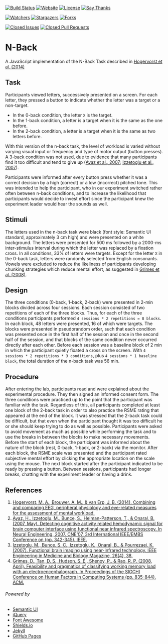 [![Build Status](https://travis-ci.org/iROCKBUNNY/N-Back.svg)](https://travis-ci.org/iROCKBUNNY/N-Back)
[![Website](https://img.shields.io/website-up-down-green-red/http/n-back.irockbunnylab.com.svg)](http://n-back.irockbunnylab.com/)
[![License](https://img.shields.io/github/license/iROCKBUNNY/N-Back.svg)](/LICENSE)
[![Say Thanks](https://img.shields.io/badge/Say-Thanks!-1EAEDB.svg)](https://saythanks.io/to/iROCKBUNNY)

[![Watchers](https://img.shields.io/github/watchers/iROCKBUNNY/N-Back.svg?style=social&label=Watch)](https://github.com/iROCKBUNNY/N-Back/watchers)
[![Stargazers](https://img.shields.io/github/stars/iROCKBUNNY/N-Back.svg?style=social&label=Star)](https://github.com/iROCKBUNNY/N-Back/stargazers)
[![Forks](https://img.shields.io/github/forks/iROCKBUNNY/N-Back.svg?style=social&label=Fork)](https://github.com/iROCKBUNNY/N-Back/network)

[![Closed Issues](https://img.shields.io/github/issues-closed/iROCKBUNNY/N-Back.svg)](https://github.com/iROCKBUNNY/N-Back/issues)
[![Closed Pull Requests](https://img.shields.io/github/issues-pr-closed/iROCKBUNNY/N-Back.svg)](https://github.com/iROCKBUNNY/N-Back/pulls)

# N-Back
A JavaScript implementation of the N-Back Task described in [Hogervorst et al. (2014)][]

## Task
Participants viewed letters, successively presented on a screen. For each letter, they pressed a button to indicate whether the letter was a target or a non-target.

* In the 0-back condition, the letter `X` is the target. 
* In the 1-back condition, a letter is a target when it is the same as the one before. 
* In the 2-back condition, a letter is a target when it is the same as two letters before. 

With this version of the n-back task, the level of workload is varied without varying visual input or frequency and type of motor output (button presses). A 3-back condition was not used, due to evidence that many participants find it too difficult and tend to give up ([Ayaz et al., 2007][]; [Izzetoglu et al., 2007][]).

Participants were informed after every button press whether it was a correct decision by a high (correct) or a low (incorrect) pitched tone. This was intended to help the participant, who in our experiment switched rather often between n-back conditions, and to increase the likelihood that participants would decide to invest effort since the participant knew the experiment leader would hear the sounds as well.

## Stimuli
The letters used in the n-back task were black (font style: Semantic UI standard, approximately 3 cm high) and were presented on a white background. The letters were presented for 500 ms followed by a 2000-ms inter-stimulus interval during which the letter was replaced by a fixation cross. In all conditions, 33% of letters were targets. Except for the letter `X` in the 0-back task, letters were randomly selected from English consonants. Vowels were excluded to reduce the likeliness of participants developing chunking strategies which reduce mental effort, as suggested in [Grimes et al. (2008)][].

## Design
The three conditions (0-back, 1-back, 2-back) were presented in 2-min blocks divided across four sessions. Each session consisted of two repetitions of each of the three blocks. Thus, for each of the three conditions participants performed `4 sessions * 2 repetitions = 8 blocks`. In each block, 48 letters were presented, 16 of which were targets. The blocks were presented in pseudorandom order, such that each condition was presented once in the first half of the session and once in the second half of the session, and that blocks of the same condition never occurred directly after each other. Before each session was a baseline block of 2 min in which the participant quietly fixated a cross on the screen. With `4 sessions * 2 repetitions * 3 conditions`, plus `4 sessions * 1 baseline block`, the total duration of the n-back task was 56 min.

## Procedure
After entering the lab, participants read and were explained about the experimental procedure. They then signed an informed consent form. The three conditions were practiced up to the point that the participant was familiar with the task. Regardless of this, all participants completed at least one block of the 2-back task in order to also practice the RSME rating that appeared at the end of the block. It was stressed that the 2-back task could be difficult, but that even when the participant thought it was too difficult he or she should keep trying to do as well as possible. Participants were asked to avoid movement as much as possible while performing the task and to use the breaks in between the blocks to make necessary movements. Before the start of each block, the participant was informed about the nature of the block (rest, 0-back, 1-back, or 2-back) via the monitor. After each block, the RSME scale was presented and the participant rated subjective mental effort by clicking the appropriate location on the scale using the mouse. The next block started after the participant indicated to be ready by pressing a button. Between sessions, participants had longer breaks, chatting with the experiment leader or having a drink.

## References
1. [Hogervorst, M. A., Brouwer, A. M., & van Erp, J. B. (2014). Combining and comparing EEG, peripheral physiology and eye-related measures for the assessment of mental workload.](https://doi.org/10.3389/fnins.2014.00322)
2. [Ayaz, H., Izzetoglu, M., Bunce, S., Heiman-Patterson, T., & Onaral, B. (2007, May). Detecting cognitive activity related hemodynamic signal for brain computer interface using functional near infrared spectroscopy. In Neural Engineering, 2007. CNE'07. 3rd International IEEE/EMBS Conference on (pp. 342-345). IEEE.](http://ieeexplore.ieee.org/abstract/document/4227285/)
3. [Izzetoglu, M., Bunce, S. C., Izzetoglu, K., Onaral, B., & Pourrezaei, K. (2007). Functional brain imaging using near-infrared technology. IEEE Engineering in Medicine and Biology Magazine, 26(4), 38.](https://idea.library.drexel.edu/islandora/object/idea%3A1880/datastream/OBJ/download/Function_brain_imaging_using_near-infrared_technology_-_assessing_cognitive_activity_in_real-life_situations.pdf)
4. [Grimes, D., Tan, D. S., Hudson, S. E., Shenoy, P., & Rao, R. P. (2008, April). Feasibility and pragmatics of classifying working memory load with an electroencephalograph. In Proceedings of the SIGCHI Conference on Human Factors in Computing Systems (pp. 835-844). ACM.](http://dl.acm.org/citation.cfm?id=1357187)

###### Powered by
* [Semantic UI](http://semantic-ui.com/)
* [jQuery](http://jquery.com/)
* [Font Awesome](http://fontawesome.io/)
* [Shields.io](http://shields.io/)
* [Jekyll](http://jekyllrb.com/)
* [GitHub Pages](https://pages.github.com/)

[Hogervorst et al. (2014)]: https://doi.org/10.3389/fnins.2014.00322 "Hogervorst, M. A., Brouwer, A. M., & van Erp, J. B. (2014). Combining and comparing EEG, peripheral physiology and eye-related measures for the assessment of mental workload."
[Ayaz et al., 2007]: http://ieeexplore.ieee.org/abstract/document/4227285/ "Ayaz, H., Izzetoglu, M., Bunce, S., Heiman-Patterson, T., & Onaral, B. (2007, May). Detecting cognitive activity related hemodynamic signal for brain computer interface using functional near infrared spectroscopy. In Neural Engineering, 2007. CNE'07. 3rd International IEEE/EMBS Conference on (pp. 342-345). IEEE."
[Izzetoglu et al., 2007]: https://idea.library.drexel.edu/islandora/object/idea%3A1880/datastream/OBJ/download/Function_brain_imaging_using_near-infrared_technology_-_assessing_cognitive_activity_in_real-life_situations.pdf "Izzetoglu, M., Bunce, S. C., Izzetoglu, K., Onaral, B., & Pourrezaei, K. (2007). Functional brain imaging using near-infrared technology. IEEE Engineering in Medicine and Biology Magazine, 26(4), 38."
[Grimes et al. (2008)]: http://dl.acm.org/citation.cfm?id=1357187 "Grimes, D., Tan, D. S., Hudson, S. E., Shenoy, P., & Rao, R. P. (2008, April). Feasibility and pragmatics of classifying working memory load with an electroencephalograph. In Proceedings of the SIGCHI Conference on Human Factors in Computing Systems (pp. 835-844). ACM."
